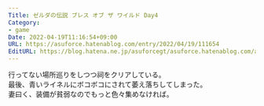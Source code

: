 ```yaml
---
Title: ゼルダの伝説 ブレス オブ ザ ワイルド Day4
Category:
- game
Date: 2022-04-19T11:16:54+09:00
URL: https://asuforce.hatenablog.com/entry/2022/04/19/111654
EditURL: https://blog.hatena.ne.jp/asuforcegt/asuforce.hatenablog.com/atom/entry/13574176438084297678
---
```


行ってない場所巡りをしつつ祠をクリアしている。  
最後、青いライネルにボコボコにされて萎え落ちしてしまった。  
妻曰く、装備が貧弱なのでもっと色々集めなければ。
